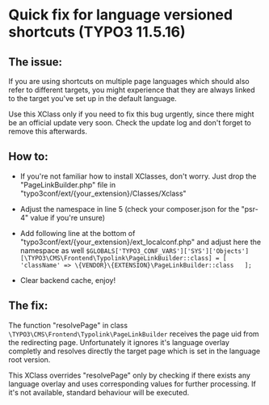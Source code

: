 # Quick fix for language versioned shortcuts (TYPO3 11.5.16)

## The issue:
If you are using shortcuts on multiple page languages which should also refer to different targets, you might experience that they are always linked to the target you've set up in the default language.

Use this XClass only if you need to fix this bug urgently, since there might be an official update very soon. 
Check the update log and don't forget to remove this afterwards.

## How to:
- If you're not familiar how to install XClasses, don't worry. Just drop the "PageLinkBuilder.php" file in "typo3conf/ext/{your_extension}/Classes/Xclass"

- Adjust the namespace in line 5 (check your composer.json for the "psr-4" value if you're unsure)

- Add following line at the bottom of "typo3conf/ext/{your_extension}/ext_localconf.php" and adjust here the namespace as well
 `$GLOBALS['TYPO3_CONF_VARS']['SYS']['Objects'][\TYPO3\CMS\Frontend\Typolink\PageLinkBuilder::class] = [  
  'className' => \{VENDOR}\{EXTENSION}\PageLinkBuilder::class  
];`

- Clear backend cache, enjoy!


## The fix:
The function "resolvePage" in class `\TYPO3\CMS\Frontend\Typolink\PageLinkBuilder` receives the page uid from the redirecting page.
Unfortunately it ignores it's language overlay completly and resolves directly the target page which is set in the language root version.

This XClass overrides "resolvePage" only by checking if there exists any language overlay and uses corresponding values for further processing.
If it's not available, standard behaviour will be executed.
